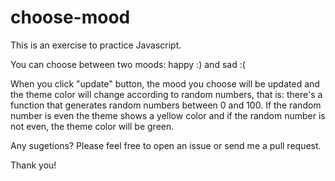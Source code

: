 # choose-mood

This is an exercise to practice Javascript.

You can choose between two moods: happy :) and sad :(

When you click "update" button, the mood you choose will be updated and the theme color will change according to random numbers, that is: there's a function that generates random numbers between 0 and 100. If the random number is even the theme shows a yellow color and if the random number is not even, the theme color will be green.

Any sugetions?
Please feel free to open an issue or send me a pull request.

Thank you!
